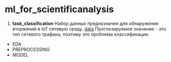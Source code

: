 # ml_for_scientificanalysis
1. **task_classification**
Набор данных предназначен для обнаружения вторжений в IoT сетевую среду. [data](https://www.kaggle.com/datasets/azalhowaide/iot-dataset-for-intrusion-detection-systems-ids) Прогнозируемое значение - это тип сетевого трафика, поэтому это проблема классификации.
- EDA
- PREPROCESSING
- MODEL
